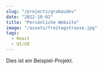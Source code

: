 ```yaml
---
slug: "/projects/grabaudev"
date: "2022-10-01"
title: "Persönliche Website"
image: "/assets/freitagstrasse.jpg"
tags:
  - React
  - UI/UX
---
```


Dies ist ein Beispiel-Projekt.
